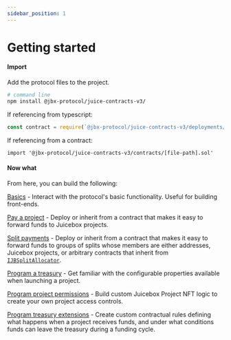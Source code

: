 ```yaml
---
sidebar_position: 1
---
```


# Getting started

#### Import

Add the protocol files to the project.
```bash
# command line
npm install @jbx-protocol/juice-contracts-v3/
```

If referencing from typescript:
```typescript
const contract = require(`@jbx-protocol/juice-contracts-v3/deployments/${network}/${contractName}.json`)
```

If referencing from a contract:
```
import '@jbx-protocol/juice-contracts-v3/contracts/[file-path].sol'
```

#### Now what

From here, you can build the following:

[Basics](basics.md) - Interact with the protocol's basic functionality. Useful for building front-ends.  

[Pay a project](utilities/project-payer.md) - Deploy or inherit from a contract that makes it easy to forward funds to Juicebox projects.

[Split payments](utilities/splits-payer.md) - Deploy or inherit from a contract that makes it easy to forward funds to groups of splits whose members are either addresses, Juicebox projects, or arbitrary contracts that inherit from [`IJBSplitAllocator`](treasury-extensions/split-allocator.md).

[Program a treasury](programmable-treasury.md) - Get familiar with the configurable properties available when launching a project. 

[Program project permissions](project-nft.md) - Build custom Juicebox Project NFT logic to create your own project access controls.

[Program treasury extensions](treasury-extensions/README.md) - Create custom contractual rules defining what happens when a project receives funds, and under what conditions funds can leave the treasury during a funding cycle.